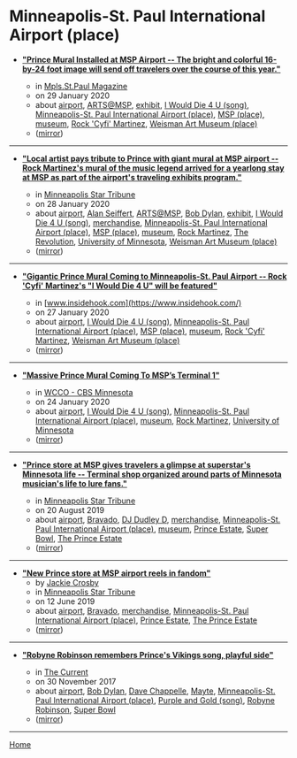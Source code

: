 # Minneapolis-St. Paul International Airport (place)

 - [**"Prince Mural Installed at MSP Airport -- The bright and colorful 16-by-24 foot image will send off travelers over the course of this year."**](http://mspmag.com/arts-and-culture/new-prince-mural-installed-at-msp-airport/)

    - in [Mpls.St.Paul Magazine](http://mspmag.com/)
    - on 29 January 2020
    - about [airport](../../../topics/airport/index.md), [ARTS@MSP](../../../topics/arts-msp/index.md), [exhibit](../../../topics/exhibit/index.md), [I Would Die 4 U (song)](../../../topics/song/i-would-die-4-u/index.md), [Minneapolis-St. Paul International Airport (place)](../../../topics/place/minneapolis-st-paul-international-airport/index.md), [MSP (place)](../../../topics/place/msp/index.md), [museum](../../../topics/museum/index.md), [Rock 'Cyfi' Martinez](../../../topics/rock-cyfi-martinez/index.md), [Weisman Art Museum (place)](../../../topics/place/weisman-art-museum/index.md)
    - ([mirror](https://web.archive.org/web/*/http://mspmag.com/arts-and-culture/new-prince-mural-installed-at-msp-airport/))

----

 - [**"Local artist pays tribute to Prince with giant mural at MSP airport -- Rock Martinez's mural of the music legend arrived for a yearlong stay at MSP as part of the airport's traveling exhibits program."**](https://www.startribune.com/local-artist-pays-tribute-to-prince-with-msp-airport-mural/567357372/)

    - in [Minneapolis Star Tribune](https://www.startribune.com/)
    - on 28 January 2020
    - about [airport](../../../topics/airport/index.md), [Alan Seiffert](../../../topics/alan-seiffert/index.md), [ARTS@MSP](../../../topics/arts-msp/index.md), [Bob Dylan](../../../topics/bob-dylan/index.md), [exhibit](../../../topics/exhibit/index.md), [I Would Die 4 U (song)](../../../topics/song/i-would-die-4-u/index.md), [merchandise](../../../topics/merchandise/index.md), [Minneapolis-St. Paul International Airport (place)](../../../topics/place/minneapolis-st-paul-international-airport/index.md), [MSP (place)](../../../topics/place/msp/index.md), [museum](../../../topics/museum/index.md), [Rock Martinez](../../../topics/rock-martinez/index.md), [The Revolution](../../../topics/the-revolution/index.md), [University of Minnesota](../../../topics/university-of-minnesota/index.md), [Weisman Art Museum (place)](../../../topics/place/weisman-art-museum/index.md)
    - ([mirror](https://web.archive.org/web/*/https://www.startribune.com/local-artist-pays-tribute-to-prince-with-msp-airport-mural/567357372/))

----

 - [**"Gigantic Prince Mural Coming to Minneapolis-St. Paul Airport -- Rock 'Cyfi' Martinez's "I Would Die 4 U" will be featured"**](https://www.insidehook.com/daily_brief/music/prince-mural-minneapolis-st-paul-airport)

    - in [www.insidehook.com](https://www.insidehook.com/)
    - on 27 January 2020
    - about [airport](../../../topics/airport/index.md), [I Would Die 4 U (song)](../../../topics/song/i-would-die-4-u/index.md), [Minneapolis-St. Paul International Airport (place)](../../../topics/place/minneapolis-st-paul-international-airport/index.md), [MSP (place)](../../../topics/place/msp/index.md), [museum](../../../topics/museum/index.md), [Rock 'Cyfi' Martinez](../../../topics/rock-cyfi-martinez/index.md), [Weisman Art Museum (place)](../../../topics/place/weisman-art-museum/index.md)
    - ([mirror](https://web.archive.org/web/*/https://www.insidehook.com/daily_brief/music/prince-mural-minneapolis-st-paul-airport))

----

 - [**"Massive Prince Mural Coming To MSP’s Terminal 1"**](https://minnesota.cbslocal.com/2020/01/24/massive-prince-mural-coming-to-msps-terminal-1/)

    - in [WCCO - CBS Minnesota](https://minnesota.cbslocal.com/)
    - on 24 January 2020
    - about [airport](../../../topics/airport/index.md), [I Would Die 4 U (song)](../../../topics/song/i-would-die-4-u/index.md), [Minneapolis-St. Paul International Airport (place)](../../../topics/place/minneapolis-st-paul-international-airport/index.md), [museum](../../../topics/museum/index.md), [Rock Martinez](../../../topics/rock-martinez/index.md), [University of Minnesota](../../../topics/university-of-minnesota/index.md)
    - ([mirror](https://web.archive.org/web/*/https://minnesota.cbslocal.com/2020/01/24/massive-prince-mural-coming-to-msps-terminal-1/))

----

 - [**"Prince store at MSP gives travelers a glimpse at superstar's Minnesota life -- Terminal shop organized around parts of Minnesota musician's life to lure fans."**](https://www.startribune.com/prince-store-at-msp-gives-travelers-a-glimpse-at-superstar-s-minnesota-life/556690022/)

    - in [Minneapolis Star Tribune](https://www.startribune.com/)
    - on 20 August 2019
    - about [airport](../../../topics/airport/index.md), [Bravado](../../../topics/bravado/index.md), [DJ Dudley D](../../../topics/dj-dudley-d/index.md), [merchandise](../../../topics/merchandise/index.md), [Minneapolis-St. Paul International Airport (place)](../../../topics/place/minneapolis-st-paul-international-airport/index.md), [museum](../../../topics/museum/index.md), [Prince Estate](../../../topics/prince-estate/index.md), [Super Bowl](../../../topics/super-bowl/index.md), [The Prince Estate](../../../topics/the-prince-estate/index.md)
    - ([mirror](https://web.archive.org/web/*/https://www.startribune.com/prince-store-at-msp-gives-travelers-a-glimpse-at-superstar-s-minnesota-life/556690022/))

----

 - [**"New Prince store at MSP airport reels in fandom"**](https://www.startribune.com/new-prince-store-at-msp-airport-reels-in-fandom/511212802/)
    - by [Jackie Crosby](../../../authors/jackie-crosby/index.md)
    - in [Minneapolis Star Tribune](https://www.startribune.com/)
    - on 12 June 2019
    - about [airport](../../../topics/airport/index.md), [Bravado](../../../topics/bravado/index.md), [merchandise](../../../topics/merchandise/index.md), [Minneapolis-St. Paul International Airport (place)](../../../topics/place/minneapolis-st-paul-international-airport/index.md), [Prince Estate](../../../topics/prince-estate/index.md), [The Prince Estate](../../../topics/the-prince-estate/index.md)
    - ([mirror](https://web.archive.org/web/*/https://www.startribune.com/new-prince-store-at-msp-airport-reels-in-fandom/511212802/))

----

 - [**"Robyne Robinson remembers Prince's Vikings song, playful side"**](https://www.thecurrent.org/feature/2017/11/30/robyne-robinson-remembers-princes-vikings-song-playful-side)

    - in [The Current](https://www.thecurrent.org/)
    - on 30 November 2017
    - about [airport](../../../topics/airport/index.md), [Bob Dylan](../../../topics/bob-dylan/index.md), [Dave Chappelle](../../../topics/dave-chappelle/index.md), [Mayte](../../../topics/mayte/index.md), [Minneapolis-St. Paul International Airport (place)](../../../topics/place/minneapolis-st-paul-international-airport/index.md), [Purple and Gold (song)](../../../topics/song/purple-and-gold/index.md), [Robyne Robinson](../../../topics/robyne-robinson/index.md), [Super Bowl](../../../topics/super-bowl/index.md)
    - ([mirror](https://web.archive.org/web/*/https://www.thecurrent.org/feature/2017/11/30/robyne-robinson-remembers-princes-vikings-song-playful-side))

----

[Home](../index.md)
